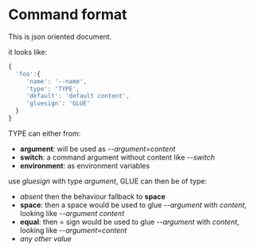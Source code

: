 # Command format
This is json oriented document.

it looks like:

```javascript
{
  'foo':{
     'name': '--name',
     'type': 'TYPE',
     'default': 'default content',
     'gluesign': 'GLUE'
  }
}
```

TYPE can either from:
* **argument**: will be used as *--argument=content*
* **switch**: a command argument without content like *--switch*
* **environment**: as environment variables

use *gluesign* with type *argument*, GLUE can then be of type:
* *absent* then the behaviour fallback to **space**
* **space**: then a space would be used to glue *--argument* with *content*, looking like *--argument content*
* **equal**: then = sign would be used to glue *--argument* with *content*, looking like *--argument=content*
* *any other value*
